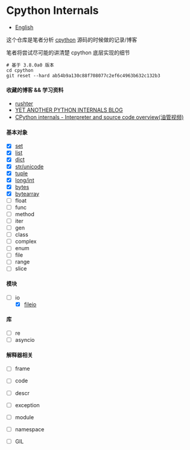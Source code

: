 # Cpython Internals
* [English](https://github.com/zpoint/Cpython-Internals/blob/master/README.md)

这个仓库是笔者分析 [cpython](https://github.com/python/cpython) 源码的时候做的记录/博客

笔者将尝试尽可能的讲清楚 cpython 底层实现的细节

    # 基于 3.8.0a0 版本
    cd cpython
    git reset --hard ab54b9a130c88f708077c2ef6c4963b632c132b3


#### 收藏的博客 && 学习资料
* [rushter](https://rushter.com/)
* [YET ANOTHER PYTHON INTERNALS BLOG](https://pythoninternal.wordpress.com/)
* [CPython internals - Interpreter and source code overview(油管视频)](https://www.youtube.com/watch?v=LhadeL7_EIU&list=PLzV58Zm8FuBL6OAv1Yu6AwXZrnsFbbR0S)

#### 基本对象
- [x] [set](https://github.com/zpoint/Cpython-Internals/blob/master/BasicObject/set/set_cn.md)
- [x] [list](https://github.com/zpoint/Cpython-Internals/blob/master/BasicObject/list/list_cn.md)
- [x] [dict](https://github.com/zpoint/Cpython-Internals/blob/master/BasicObject/dict/dict_cn.md)
- [x] [str/unicode](https://github.com/zpoint/Cpython-Internals/blob/master/BasicObject/str/str_cn.md)
- [x] [tuple](https://github.com/zpoint/Cpython-Internals/blob/master/BasicObject/tuple/tuple_cn.md)
- [x] [long/int](https://github.com/zpoint/Cpython-Internals/blob/master/BasicObject/long/long_cn.md)
- [x] [bytes](https://github.com/zpoint/Cpython-Internals/blob/master/BasicObject/bytes/bytes_cn.md)
- [x] [bytearray](https://github.com/zpoint/Cpython-Internals/blob/master/BasicObject/bytearray/bytearray_cn.md)
- [ ] float
- [ ] func
- [ ] method
- [ ] iter
- [ ] gen
- [ ] class
- [ ] complex
- [ ] enum
- [ ] file
- [ ] range
- [ ] slice

#### 模块

 - [ ] io
 	- [x] [fileio](https://github.com/zpoint/Cpython-Internals/blob/master/Modules/io/fileio/fileio_cn.md)

#### 库

 - [ ] re
 - [ ] asyncio

#### 解释器相关

 - [ ] frame
 - [ ] code
 - [ ] descr
 - [ ] exception
 - [ ] module
 - [ ] namespace
 - [ ] GIL



